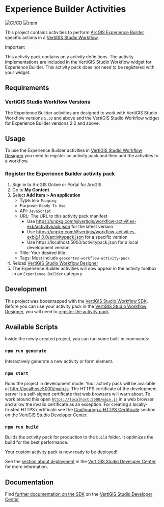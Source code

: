 # Experience Builder Activities

[![CI/CD](https://github.com/vertigis/workflow-activities-exb/actions/workflows/ci-cd.yml/badge.svg)](https://github.com/vertigis/workflow-activities-exb/actions/workflows/ci-cd.yml)
[![npm](https://img.shields.io/npm/v/@vertigis/workflow-activities-exb)](https://www.npmjs.com/package/@vertigis/workflow-activities-exb)

This project contains activities to perform [ArcGIS Experience Builder](https://www.esri.com/en-us/arcgis/products/arcgis-experience-builder/overview) specific actions in a [VertiGIS Studio Workflow](https://www.vertigisstudio.com/products/vertigis-studio-workflow/).

> [!IMPORTANT]  
> This activity pack contains only activity definitions. The activity implementations are included in the VertiGIS Studio Workflow widget for Experience Builder. This activity pack does not need to be registered with your widget.

## Requirements

### VertiGIS Studio Workflow Versions

The Experience Builder activities are designed to work with VertiGIS Studio Workflow versions `5.33` and above and the VertiGIS Studio Workflow widget for Experience Builder versions 2.0 and above.
## Usage

To use the Experience Builder activities in [VertiGIS Studio Workflow Designer](https://apps.vertigisstudio.com/workflow/designer/) you need to register an activity pack and then add the activities to a workflow.

### Register the Experience Builder activity pack

1. Sign in to ArcGIS Online or Portal for ArcGIS
1. Go to **My Content**
1. Select **Add Item > An application**
    - Type: `Web Mapping`
    - Purpose: `Ready To Use`
    - API: `JavaScript`
    - URL: The URL to this activity pack manifest
        - Use https://unpkg.com/@vertigis/workflow-activities-exb/activitypack.json for the latest version
        - Use https://unpkg.com/@vertigis/workflow-activities-exb@1.0.0/activitypack.json for a specific version
        - Use https://localhost:5000/activitypack.json for a local development version
    - Title: Your desired title
    - Tags: Must include `geocortex-workflow-activity-pack`
1. Reload [VertiGIS Studio Workflow Designer](https://apps.vertigisstudio.com/workflow/designer/)
1. The Experience Builder activities will now appear in the activity toolbox in an `Experience Builder` category

## Development

This project was bootstrapped with the [VertiGIS Studio Workflow SDK](https://github.com/vertigis/vertigis-workflow-sdk). Before you can use your activity pack in the [VertiGIS Studio Workflow Designer](https://apps.vertigisstudio.com/workflow/designer/), you will need to [register the activity pack](https://developers.vertigisstudio.com/docs/workflow/sdk-web-overview#register-the-activity-pack).

## Available Scripts

Inside the newly created project, you can run some built-in commands:

### `npm run generate`

Interactively generate a new activity or form element.

### `npm start`

Runs the project in development mode. Your activity pack will be available at [http://localhost:5000/main.js](http://localhost:5000/main.js). The HTTPS certificate of the development server is a self-signed certificate that web browsers will warn about. To work around this open [`https://localhost:5000/main.js`](https://localhost:5000/main.js) in a web browser and allow the invalid certificate as an exception. For creating a locally-trusted HTTPS certificate see the [Configuring a HTTPS Certificate](https://developers.vertigisstudio.com/docs/workflow/sdk-web-overview/#configuring-a-https-certificate) section on the [VertiGIS Studio Developer Center](https://developers.vertigisstudio.com/docs/workflow/overview/).

### `npm run build`

Builds the activity pack for production to the `build` folder. It optimizes the build for the best performance.

Your custom activity pack is now ready to be deployed!

See the [section about deployment](https://developers.vertigisstudio.com/docs/workflow/sdk-web-overview/#deployment) in the [VertiGIS Studio Developer Center](https://developers.vertigisstudio.com/docs/workflow/overview/) for more information.

## Documentation

Find [further documentation on the SDK](https://developers.vertigisstudio.com/docs/workflow/sdk-web-overview/) on the [VertiGIS Studio Developer Center](https://developers.vertigisstudio.com/docs/workflow/overview/)
